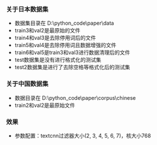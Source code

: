 ### 关于日本数据集
- 数据集目录在 D:\python_code\paper\data
- train3和val2是最原始的文件
- train4和val3是去除停用词后的文件
- train5和val4是去除停用词且数据增强的文件
- train6和val5是train3和val3进行数据清理后的文件
- test数据集是没有进行格式化的测试集
- test2数据集是进行了去除空格等格式化后的测试集

### 关于中国数据集
- 数据目录在 D:\python_code\paper\corpus\chinese
- train2和val2是最原始文件

### 效果
- 参数配置：textcnn过滤器大小(2, 3, 4, 5, 6, 7)，核大小768
